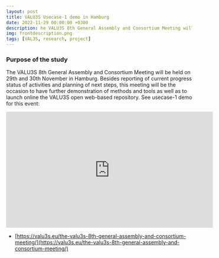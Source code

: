 ```yaml
---
layout: post
title: VALU3S Usecase-1 demo in Hamburg
date: 2022-11-29 00:00:00 +0300
description: he VALU3S 8th General Assembly and Consortium Meeting will be held on 29th and 30th November in Hamburg. Besides reporting of current progress status 
img: frontdescription.png
tags: [VAL3S, research, project]
---
```



### Purpose of the study

The VALU3S 8th General Assembly and Consortium Meeting will be held on 29th and 30th November in Hamburg. Besides reporting of current progress status of activities and planning of next steps, this meeting will be the occasion to have further demonstration of methods and tools as well as to launch online the VALU3S open web-based repository.
See usecase-1 demo for this event:

<iframe width="560" height="315" src="https://www.youtube.com/embed/Hso71e7MgLM" title="YouTube video player" frameborder="0" allow="accelerometer; autoplay; clipboard-write; encrypted-media; gyroscope; picture-in-picture" allowfullscreen></iframe>


- [https://valu3s.eu/the-valu3s-8th-general-assembly-and-consortium-meeting/](https://valu3s.eu/the-valu3s-8th-general-assembly-and-consortium-meeting/) 

